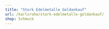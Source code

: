 ```yaml
---
title: "Stork Edelmetalle Goldankauf"
url: /karlsruhe/stork-edelmetalle-goldankauf/
shop: Schmuck
---
```

